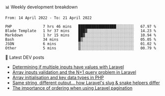 📊 Weekly development breakdown
<!--START_SECTION:waka-->

```text
From: 14 April 2022 - To: 21 April 2022

PHP              7 hrs 46 mins   █████████████████░░░░░░░░   67.97 %
Blade Template   1 hr 37 mins    ███▓░░░░░░░░░░░░░░░░░░░░░   14.23 %
Markdown         1 hr 15 mins    ██▓░░░░░░░░░░░░░░░░░░░░░░   10.94 %
Bash             34 mins         █▒░░░░░░░░░░░░░░░░░░░░░░░   05.05 %
JSON             6 mins          ▒░░░░░░░░░░░░░░░░░░░░░░░░   01.02 %
Other            5 mins          ▒░░░░░░░░░░░░░░░░░░░░░░░░   00.79 %
```

<!--END_SECTION:waka-->

📕 Latest DEV posts
<!-- BLOG-POST-LIST:START -->
- [Determining if multiple inputs have values with Laravel](https://dev.to/michaelvickersuk/determining-if-multiple-inputs-have-values-with-laravel-km6)
- [Array inputs validation and the N+1 query problem in Laravel](https://dev.to/michaelvickersuk/array-inputs-validation-and-the-n1-query-problem-in-laravel-2agb)
- [Array initialisation and key data types in PHP](https://dev.to/michaelvickersuk/array-initialisation-and-key-data-types-in-php-1e5b)
- [Same string, different output... how Laravel&#39;s slug &amp; snake helpers differ](https://dev.to/michaelvickersuk/same-string-different-output-how-laravels-slug-snake-helpers-differ-1ccj)
- [The importance of ordering when using Laravel pagination](https://dev.to/michaelvickersuk/the-importance-of-ordering-when-using-laravel-pagination-1e37)
<!-- BLOG-POST-LIST:END -->
